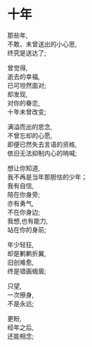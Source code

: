# 十年
那些年,  
不敢、未曾送出的小心思,  
终究是送达了;

曾觉得,  
逝去的幸福,  
已可坦然面对;  
却发现,  
对你的眷恋,  
十年未曾改变;  

满溢而出的思念,  
不曾忘却的心愿,  
即便已然失去言语的资格,  
依旧无法抑制内心的呐喊;  

想让你知道,  
我不再是当年那胆怯的少年；  
我有自信,  
陪在你身旁;  
亦有勇气,  
不在你身边;  
我想,也有能力,  
站在你的身前;  

年少轻狂,  
却是鹣鹣折翼,  
旧创难愈,  
终是错画蛾眉;  

只望,  
一次擦身,  
不是永远;  

更盼,  
经年之后,  
还能相念;

